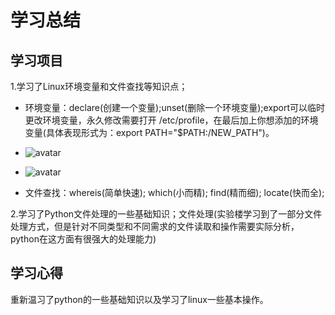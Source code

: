 # 学习总结
## 学习项目
1.学习了Linux环境变量和文件查找等知识点；

* 环境变量：declare(创建一个变量);unset(删除一个环境变量);export可以临时更改环境变量，永久修改需要打开 /etc/profile，在最后加上你想添加的环境变量(具体表现形式为：export  PATH="$PATH:/NEW_PATH")。

* ![avatar](5221.png)
* ![avatar](5222.png)
* 文件查找：whereis(简单快速); which(小而精); find(精而细); locate(快而全);

2.学习了Python文件处理的一些基础知识；文件处理(实验楼学习到了一部分文件处理方式，但是针对不同类型和不同需求的文件读取和操作需要实际分析，python在这方面有很强大的处理能力)
## 学习心得
重新温习了python的一些基础知识以及学习了linux一些基本操作。